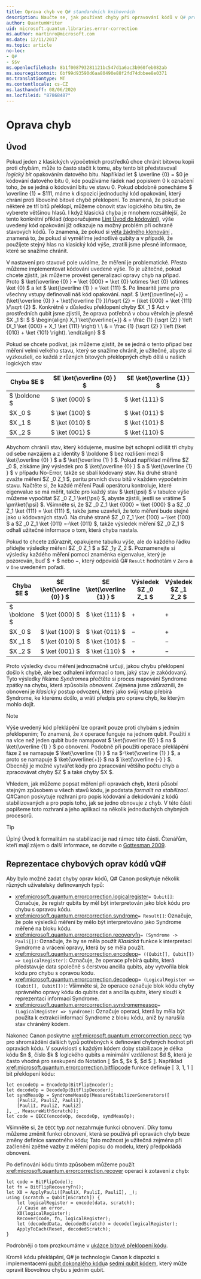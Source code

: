 ```yaml
---
title: Oprava chyb ve Q# standardních knihovnách
description: Naučte se, jak používat chyby při opravování kódů v Q# programech při ochraně stavu qubits.
author: QuantumWriter
uid: microsoft.quantum.libraries.error-correction
ms.author: martinro@microsoft.com
ms.date: 12/11/2017
ms.topic: article
no-loc:
- Q#
- $$v
ms.openlocfilehash: 8b1f008793281121bc547d1a6ac3b960feb082ab
ms.sourcegitcommit: 6bf99d93590d6aa80490e88f2fd74dbbee8e0371
ms.translationtype: MT
ms.contentlocale: cs-CZ
ms.lasthandoff: 08/06/2020
ms.locfileid: "87868487"
---
```

# <a name="error-correction"></a>Oprava chyb #

## <a name="introduction"></a>Úvod ##

Pokud jeden z klasických výpočetních prostředků chce chránit bitovou kopii proti chybám, může to často stačit k tomu, aby tento bit představoval *logický bit* opakováním datového bitu.
Například let $ \overline {0} = $0 je kódování datového bitu 0, kde používáme řádek nad popiskem 0 k označení toho, že se jedná o kódování bitu ve stavu 0.
Pokud obdobně ponecháme $ \overline {1} = $111, máme k dispozici jednoduchý kód opakování, který chrání proti libovolné bitové chybě překlopení.
To znamená, že pokud se některé ze tří bitů překlopí, můžeme obnovit stav logického bitu tím, že vyberete většinou hlasů.
I když klasická chyba je mnohem rozsáhlejší, že tento konkrétní příklad (doporučujeme [Lint Úvod do kódování](https://www.springer.com/us/book/9783540641339)), výše uvedený kód opakování již odkazuje na možný problém při ochraně stavových kódů.
To znamená, že pokud si [věta žádného klonování](xref:microsoft.quantum.concepts.pauli#the-no-cloning-theorem) , znamená to, že pokud si vyměříme jednotlivé qubity a v případě, že použijete stejný hlas na klasický kód výše, ztratili jsme přesné informace, které se snažíme chránit.

V nastavení pro stavové pole uvidíme, že měření je problematické. Přesto můžeme implementovat kódování uvedené výše.
To je užitečné, pokud chcete zjistit, jak můžeme provést generalizaci opravy chyb na případ.
Proto $ \ket{\overline {0} } = \ket {000} = \ket {0} \otimes \ket {0} \otimes \ket {0} $ a let $ \ket{\overline {1} } = \ket {111} $.
Po linearitě jsme pro všechny vstupy definovali náš kód opakování. např. $ \ket{\overline{+}} = (\ket{\overline {0} } + \ket{\overline {1} })/\sqrt {2} = (\ket {000} + \ket {111} )/\sqrt {2} $.
Konkrétně v důsledku překlopení chyby $X _1 $ Act v prostředních qubit jsme zjistili, že oprava potřebná v obou větvích je přesně $X _1 $: $ $ \begin{align} X_1 \ket{\overline{+}} & = \frac {1} {\sqrt {2} } \left (X_1 \ket {000} + X_1 \ket {111} \right) \\ \\ & = \frac {1} {\sqrt {2} } \left (\ket {010} + \ket {101} \right).
\end{align} $ $

Pokud se chcete podívat, jak můžeme zjistit, že se jedná o tento případ bez měření velmi velkého stavu, který se snažíme chránit, je užitečné, abyste si vyzkoušeli, co každá z různých bitových překlopných chyb dělá u našich logických stav

| Chyba $E $ | $E \ket{\overline {0} } $ | $E \ket{\overline {1} } $ |
| --- | --- | --- |
| $ \boldone $ | $ \ket {000} $ | $ \ket {111} $ |
| $X _0 $ | $ \ket {100} $ | $ \ket {011} $ |
| $X _1 $ | $ \ket {010} $ | $ \ket {101} $ |
| $X _2 $ | $ \ket {001} $ | $ \ket {110} $ |

Abychom chránili stav, který kódujeme, musíme být schopni odlišit tři chyby od sebe navzájem a z identity $ \boldone $ bez rozlišení mezi $ \ket{\overline {0} } $ a $ \ket{\overline {1} } $.
Pokud například měříme $Z _0 $, získáme jiný výsledek pro $ \ket{\overline {0} } $ a $ \ket{\overline {1} } $ v případu No-Error, takže se sbalí kódovaný stav.
Na druhé straně zvažte měření $Z _0 Z_1 $, paritu prvních dvou bitů v každém výpočetním stavu.
Načtěte si, že každé měření Pauli operátoru kontroluje, které eigenvalue se má měřit, takže pro každý stav $ \ket{\psi} $ v tabulce výše můžeme vypočítat $Z _0 Z_1 \ket{\psi} $, abyste zjistili, jestli se vrátíme $ \pm\ket{\psi} $.
Všimněte si, že $Z _0 Z_1 \ket {000} = \ket {000} $ a $Z _0 Z_1 \ket {111} = \ket {111} $, takže jsme uzavřeli, že toto měření bude stejné jako u kódovaných stavů.
Na druhé straně $Z _0 Z_1 \ket {100} =-\ket {100} $ a $Z _0 Z_1 \ket {011} =-\ket {011} $, takže výsledek měření $Z _0 Z_1 $ odhalí užitečné informace o tom, která chyba nastala.

Pokud to chcete zdůraznit, opakujeme tabulku výše, ale do každého řádku přidejte výsledky měření $Z _0 Z_1 $ a $Z _1y Z_2 $.
Poznamenejte si výsledky každého měření pomocí znaménka eigenvalue, který je pozorován, buď $ + $ nebo $-$, který odpovídá Q# `Result` hodnotám v `Zero` a v `One` uvedeném pořadí.

| Chyba $E $ | $E \ket{\overline {0} } $ | $E \ket{\overline {1} } $ | Výsledek $Z _0 Z_1 $ | Výsledek $Z _1 Z_2 $ |
| --- | --- | --- | --- | --- |
| $ \boldone $ | $ \ket {000} $ | $ \ket {111} $ | $+$ | $+$ |
| $X _0 $ | $ \ket {100} $ | $ \ket {011} $ | $-$ | $+$ |
| $X _1 $ | $ \ket {010} $ | $ \ket {101} $ | $-$ | $-$ |
| $X _2 $ | $ \ket {001} $ | $ \ket {110} $ | $+$ | $-$ |

Proto výsledky dvou měření jednoznačně určují, jakou chybu překlopení došlo k chybě, ale bez odhalení informací o tom, jaký stav je zakódovaný.
Tyto výsledky říkáme *Syndrome*a přečtěte si proces mapování Syndrome zpátky na chybu, která způsobila *obnovení*.
Zejména jsme zdůraznili, že obnovení je *klasický* postup odvození, který jako svůj vstup přebírá Syndrome, ke kterému došlo, a vrátí předpis pro opravu chyb, ke kterým mohlo dojít.

> [!NOTE]
> Výše uvedený kód překlápění lze opravit pouze proti chybám s jedním překlopením; To znamená, že `X` operace funguje na jednom qubit.
> Použití `X` na více než jeden qubit bude namapovat $ \ket{\overline {0} } $ na $ \ket{\overline {1} } $ po obnovení.
> Podobně při použití operace překlápění fáze `Z` se namapuje $ \ket{\overline {1} } $ na $-\ket{\overline {1} } $, a proto se namapuje $ \ket{\overline{+}} $ na $ \ket{\overline {-} } $.
> Obecněji je možné vytvářet kódy pro zpracování většího počtu chyb a zpracovávat chyby $Z $ a také chyby $X $.

Vhledem, jak můžeme popsat měření při opravách chyb, která působí stejným způsobem u všech stavů kódu, je podstata *formalit na stabilizaci*.
Q#Canon poskytuje rozhraní pro popis kódování a dekódování z kódů stabilizovaných a pro popis toho, jak se jedno obnovuje z chyb.
V této části popíšeme toto rozhraní a jeho aplikaci na několik jednoduchých chybných procesorů.

> [!TIP]
> Úplný Úvod k formalitám na stabilizaci je nad rámec této části.
> Čtenářům, kteří mají zájem o další informace, se dozvíte o [Gottesman 2009](https://arxiv.org/abs/0904.2557).

## <a name="representing-error-correcting-codes-in-no-locq"></a>Reprezentace chybových oprav kódů vQ# ##

Aby bylo možné zadat chyby oprav kódů, Q# Canon poskytuje několik různých uživatelsky definovaných typů:

- <xref:microsoft.quantum.errorcorrection.logicalregister>`= Qubit[]`: Označuje, že registr qubits by měl být interpretován jako blok kódu pro chybu s opravou kódu.
- <xref:microsoft.quantum.errorcorrection.syndrome>`= Result[]`: Označuje, že pole výsledků měření by mělo být interpretováno jako Syndrome měřené na bloku kódu.
- <xref:microsoft.quantum.errorcorrection.recoveryfn>`= (Syndrome -> Pauli[])`: Označuje, že by se měla použít *Klasická* funkce k interpretaci Syndrome a vrácení opravy, která by se měla použít.
- <xref:microsoft.quantum.errorcorrection.encodeop>`= ((Qubit[], Qubit[]) => LogicalRegister)`: Označuje, že operace přebírá qubits, která představuje data společně s čerstvou ancilla qubits, aby vytvořila blok kódu pro chybu s opravou kódu.
- <xref:microsoft.quantum.errorcorrection.decodeop>`= (LogicalRegister => (Qubit[], Qubit[]))`: Všimněte si, že operace označuje blok kódu chyby správného opravy kódu do qubits dat a ancilla qubits, který slouží k reprezentaci informací Syndrome.
- <xref:microsoft.quantum.errorcorrection.syndromemeasop>`= (LogicalRegister => Syndrome)`: Označuje operaci, která by měla být použita k extrakci informací Syndrome z bloku kódu, aniž by narušila stav chráněný kódem.

Nakonec Canon poskytne <xref:microsoft.quantum.errorcorrection.qecc> typ pro shromáždění dalších typů potřebných k definování chybných hodnot při opravách kódu. V souvislosti s každým kódem doby stabilizace je délka kódu $n $, číslo $k $ logického qubits a minimální vzdálenost $d $, která je často vhodná pro seskupení do Notation ⟦ $n $, $k $, $d $ ⟧. Například <xref:microsoft.quantum.errorcorrection.bitflipcode> funkce definuje ⟦ 3, 1, 1 ⟧ bit překlopení kódu:

```qsharp
let encodeOp = EncodeOp(BitFlipEncoder);
let decodeOp = DecodeOp(BitFlipDecoder);
let syndMeasOp = SyndromeMeasOp(MeasureStabilizerGenerators([
    [PauliZ, PauliZ, PauliI],
    [PauliI, PauliZ, PauliZ]
], _, MeasureWithScratch));
let code = QECC(encodeOp, decodeOp, syndMeasOp);
```

Všimněte si, že `QECC` typ *not* nezahrnuje funkci obnovení.
Díky tomu můžeme změnit funkci obnovení, která se používá při opravách chyb beze změny definice samotného kódu; Tato možnost je užitečná zejména při začlenění zpětné vazby z měření popisu do modelu, který předpokládá obnovení.

Po definování kódu tímto způsobem můžeme použít <xref:microsoft.quantum.errorcorrection.recover> operaci k zotavení z chyb:

```qsharp
let code = BitFlipCode();
let fn = BitFlipRecoveryFn();
let X0 = ApplyPauli([PauliX, PauliI, PauliI], _);
using (scratch = Qubit[nScratch]) {
    let logicalRegister = encode(data, scratch);
    // Cause an error.
    X0(logicalRegister);
    Recover(code, fn, logicalRegister);
    let (decodedData, decodedScratch) = decode(logicalRegister);
    ApplyToEach(Reset, decodedScratch);
}
```

Podrobněji o tom prozkoumáme v [ukázce bitové překlopení kódu](https://github.com/microsoft/Quantum/tree/master/samples/error-correction/bit-flip-code).

Kromě kódu překlápění, Q# je technologie Canon k dispozici s implementacemi [qubit dokonalého kódu](https://arxiv.org/abs/quant-ph/9602019)a [sedmi qubit kódem](https://arxiv.org/abs/quant-ph/9705052), který může opravit libovolnou chybu s jedním qubit.
